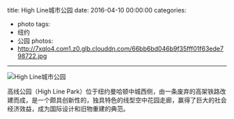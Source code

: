 title: High Line城市公园
date: 2016-04-10 00:00:00
categories:
- photo
tags:
- 纽约
- 公园
photos:
- http://7xqlo4.com1.z0.glb.clouddn.com/66bb6bd046b9f35fff01f63ede798722.jpg
---

![High Line城市公园](http://7xqlo4.com1.z0.glb.clouddn.com/fcad5a92061844380f2e72bc69b78e7a.jpg)

高线公园（High Line Park）位于纽约曼哈顿中城西侧，由一条废弃的高架铁路改建而成，是一个颇具创新性的，独具特色的线型空中花园走廊，赢得了巨大的社会经济效益，成为国际设计和旧物重建的典范。